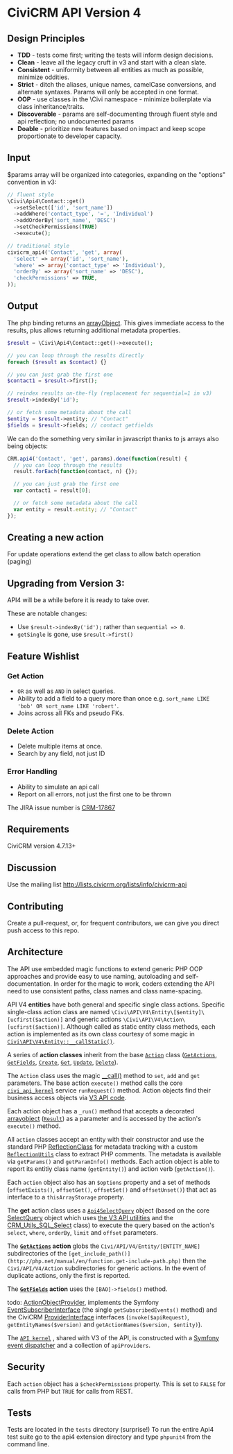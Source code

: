 CiviCRM API Version 4
=====================

Design Principles
-----------------

* **TDD** - tests come first; writing the tests will inform design decisions.
* **Clean** - leave all the legacy cruft in v3 and start with a clean slate.
* **Consistent** - uniformity between all entities as much as possible, minimize oddities.
* **Strict** - ditch the aliases, unique names, camelCase conversions, and alternate syntaxes. Params will only be accepted in one format.
* **OOP** - use classes in the \Civi namespace - minimize boilerplate via class inheritance/traits.
* **Discoverable** - params are self-documenting through fluent style and api reflection; no undocumented params
* **Doable** - prioritize new features based on impact and keep scope proportionate to developer capacity.

Input
-----

$params array will be organized into categories, expanding on the "options" convention in v3:

```php
// fluent style
\Civi\Api4\Contact::get()
  ->setSelect(['id', 'sort_name'])
  ->addWhere('contact_type', '=', 'Individual')
  ->addOrderBy('sort_name', 'DESC')
  ->setCheckPermissions(TRUE)
  ->execute();

// traditional style
civicrm_api4('Contact', 'get', array(
  'select' => array('id', 'sort_name'),
  'where' => array('contact_type' => 'Individual'),
  'orderBy' => array('sort_name' => 'DESC'),
  'checkPermissions' => TRUE,
));
```

Output
------

The php binding returns an [arrayObject](http://php.net/manual/en/class.arrayobject.php). This gives immediate access to the results, plus allows returning additional metadata properties.


```php
$result = \Civi\Api4\Contact::get()->execute();

// you can loop through the results directly
foreach ($result as $contact) {}

// you can just grab the first one
$contact1 = $result->first();

// reindex results on-the-fly (replacement for sequential=1 in v3)
$result->indexBy('id');

// or fetch some metadata about the call
$entity = $result->entity; // "Contact"
$fields = $result->fields; // contact getfields
```

We can do the something very similar in javascript thanks to js arrays also being objects:

```javascript
CRM.api4('Contact', 'get', params).done(function(result) {
  // you can loop through the results
  result.forEach(function(contact, n) {});

  // you can just grab the first one
  var contact1 = result[0];

  // or fetch some metadata about the call
  var entity = result.entity; // "Contact"
});
```

Creating a new action
---------------------

For update operations extend the get class to allow batch operation (paging)

Upgrading from Version 3:
-------------------------

API4 will be a while before it is ready to take over.

These are notable changes:

* Use `$result->indexBy('id');` rather than `sequential => 0`.
* `getSingle` is gone, use `$result->first()`

Feature Wishlist
----------------

### Get Action
* `OR` as well as `AND` in select queries.
* Ability to add a field to a query more than once e.g. `sort_name LIKE 'bob' OR sort_name LIKE 'robert'`.
* Joins across all FKs and pseudo FKs.

### Delete Action
* Delete multiple items at once.
* Search by any field, not just ID

### Error Handling
* Ability to simulate an api call
* Report on all errors, not just the first one to be thrown

The JIRA issue number is [CRM-17867](https://issues.civicrm.org/jira/browse/CRM-17867)

Requirements
------------

CiviCRM version 4.7.13+

Discussion
----------

Use the mailing list http://lists.civicrm.org/lists/info/civicrm-api

Contributing
------------

Create a pull-request, or, for frequent contributors, we can give you direct push access to this repo.

Architecture
------------

The API use embedded magic functions to extend generic PHP OOP approaches and provide easy to use naming, autoloading and self-documentation.
In order for the magic to work, coders extending the API need to use consistent paths, class names and class name-spacing.

API V4 **entities** have both general and specific single class actions.
Specific single-class action class are named `\Civi\API\V4\Entity\[$entity]\[ucfirst($action)]`
and generic actions `\Civi\API\V4\Action\[ucfirst($action)]`.
Although called as static entity class methods, each action is implemented as its own class courtesy of some magic in
[`Civi\API\V4\Entity::__callStatic()`](Civi\API\V4\Entity.php).

A series of **action classes** inherit from the base
[`Action`](Civi/API/V4/Action.php) class
([`GetActions`](Civi/API/V4/Action/GetActions.php),
[`GetFields`](Civi/API/V4/Action/GetFields.php),
[`Create`](Civi/API/V4/Action/Create.php),
[`Get`](Civi/API/V4/Action/Get.php),
[`Update`](Civi/API/V4/Action/Update.php),
[`Delete`](Civi/API/V4/Action/Delete.php)).

The `Action` class uses the magic [__call()](http://php.net/manual/en/language.oop5.overloading.php#object.call) method to `set`, `add` and `get` parameters.
The base action `execute()` method calls the core [`civi_api_kernel`](https://github.com/civicrm/civicrm-core/blob/master/Civi/API/Kernel.php)
service `runRequest()` method. Action objects find their business access objects via [V3 API code](https://github.com/civicrm/civicrm-core/blob/master/api/v3/utils.php#L381).

Each action object has a `_run()` method that accepts a decorated [arrayobject](http://php.net/manual/en/class.arrayobject.php) ([`Result`](Civi/API/Result.php)) as a parameter and is accessed by the action's `execute()` method.

All `action` classes accept an entity with their constructor and use the standard PHP [ReflectionClass](http://php.net/manual/en/class.reflectionclass.php)
for metadata tracking with a custom
[`ReflectionUtils`](Civi/API/V4/ReflectionUtils.php) class to extract PHP comments. The metadata is available via `getParams()` and `getParamInfo()` methods. Each action object is able to report its entitiy class name (`getEntity()`) and action verb (`getAction()`).

Each `action` object also has an `$options` property and a set of methods (`offsetExists()`, `offsetGet()`,  `offsetSet()` and `offsetUnset()`) that act as interface to a `thisArrayStorage` property.

The **get** action class uses a [`Api4SelectQuery`](Civi/API/Api4SelectQuery.php) object
(based on the core
[SelectQuery](https://github.com/civicrm/civicrm-core/blob/master/Civi/API/SelectQuery.php)
object which uses
[the V3 API utilities](https://github.com/civicrm/civicrm-core/blob/master/api/v3/utils.php)
and the
[CRM_Utils_SQL_Select](https://github.com/civicrm/civicrm-core/blob/master/CRM/Utils/SQL/Select.php) class)
to execute the query based on the action's `select`, `where`, `orderBy`, `limit` and `offset` parameters.

The **[`GetActions`](Civi/API/V4/Action/GetActions.php) action** globs the
`Civi/API/V4/Entity/[ENTITY_NAME]` subdirectories of the
`[get_include_path()](http://php.net/manual/en/function.get-include-path.php)`
then the `Civi/API/V4/Action` subdirectories for generic actions. In the event
of duplicate actions, only the first is reported.

The **[`GetFields`](Civi/API/V4/Action/GetFields.php) action** uses the `[BAO]->fields()` method.

todo: [ActionObjectProvider](Civi/API/Provider/ActionObjectProvider.php),
  implements the
Symfony [EventSubscriberInterface](http://symfony.com/doc/current/components/event_dispatcher.html#using-event-subscribers)
(the single `getSubscribedEvents()` method) and
the CiviCRM [ProviderInterface](https://github.com/civicrm/civicrm-core/blob/master/Civi/API/Provider/ProviderInterface.php) interfaces
(`invoke($apiRequest)`, `getEntityNames($version)` and `getActionNames($version, $entity)`).

The
  [`API kernel`](https://github.com/civicrm/civicrm-core/blob/master/Civi/API/Kernel.php)
, shared with V3 of the API, is constructed with a [Symfony event dispatcher](http://api.symfony.com/3.1/Symfony/Component/EventDispatcher.html)
and a collection of `apiProviders`.

Security
--------

Each `action` object has a `$checkPermissions` property. This is set to `FALSE` for calls from PHP but `TRUE` for calls from REST.


Tests
-----

Tests are located in the `tests` directory (surprise!)
To run the entire Api4 test suite go to the api4 extension directory and type `phpunit4` from the command line.
